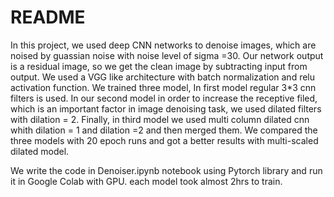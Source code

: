 # README

In this project, we used deep CNN networks to denoise images, which are noised by guassian noise with noise level of sigma =30. Our network output is a residual image, so we get the clean image by subtracting input from output. We used a VGG like architecture with batch normalization and relu activation function. We trained three model, In first model regular 3*3 cnn filters is used. In our second model in order to increase the receptive filed, which is an important factor in image denoising task, we used dilated filters with dilation = 2. Finally, in third model we used multi column dilated cnn whith dilation = 1 and dilation =2 and then merged them. We compared the three models with 20 epoch runs and got a better results with multi-scaled dilated model.


We write the code in Denoiser.ipynb notebook using Pytorch library and run it in Google Colab with GPU. each model took almost 2hrs to train.

